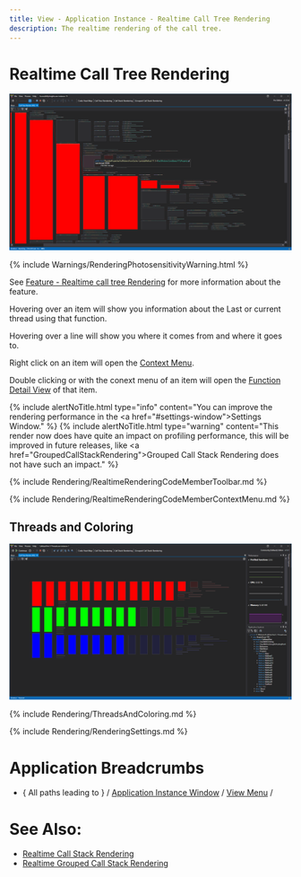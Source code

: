 ```yaml
---
title: View - Application Instance - Realtime Call Tree Rendering 
description: The realtime rendering of the call tree.
---
```

# Realtime Call Tree Rendering
![assets/img/ApplicationInstanceWindow/RealtimeCallTreeRendering.png](../../../assets/img/ApplicationInstanceWindow/RealtimeCallTreeRendering.png)

{% include Warnings/RenderingPhotosensitivityWarning.html  %}


See [Feature - Realtime call tree Rendering](docs/features/RealtimeRendering.md#realtime-call-tree-rendering) for more information about the feature.

Hovering over an item will show you information about the Last or current thread using that function.

Hovering over a line will show you where it comes from and where it goes to. 

Right click on an item will open the [Context Menu](#item-context-menu).

Double clicking or with the conext menu of an item will open the [Function Detail View](CodeMemberDetailsView.md) of that item.

{% include alertNoTitle.html  type="info" content="You can improve the rendering performance in the <a href=\"#settings-window\">Settings Window</a>." %}
{% include alertNoTitle.html  type="warning" content="This render now does have quite an impact on profiling performance, this will be improved in future releases, like <a href=\"GroupedCallStackRendering\">Grouped Call Stack Rendering</a> does not have such an impact." %}

{% include Rendering/RealtimeRenderingCodeMemberToolbar.md %}

{% include Rendering/RealtimeRenderingCodeMemberContextMenu.md %}


## Threads and Coloring
![assets/img/ApplicationInstanceWindow/RealtimeCallTreeRendering3Threads.png](../../../assets/img/ApplicationInstanceWindow/RealtimeCallTreeRendering3Threads.png)

{% include Rendering/ThreadsAndColoring.md %}


{% include Rendering/RenderingSettings.md %}



# Application Breadcrumbs
- { All paths leading to } /  [Application Instance Window](../ApplicationInstanceDockWindow.md) / [View Menu](../ApplicationInstanceDockWindow/MenuBar.md#view-menu) / 

# See Also:
- [Realtime Call Stack Rendering](CallStackRendering.md)
- [Realtime Grouped Call Stack Rendering](GroupedCallStackRendering.md)
